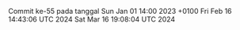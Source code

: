 Commit ke-55 pada tanggal Sun Jan 01 14:00 2023 +0100
Fri Feb 16 14:43:06 UTC 2024
Sat Mar 16 19:08:04 UTC 2024
